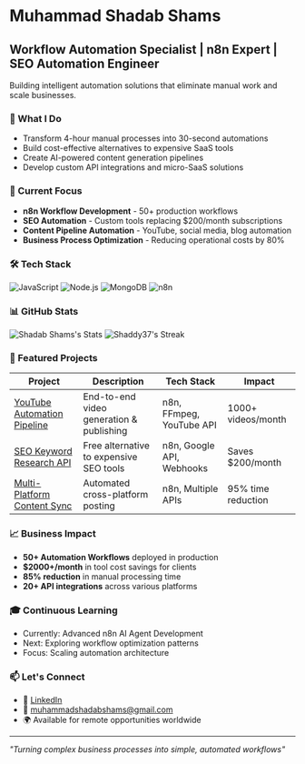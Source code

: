 # Muhammad Shadab Shams
## Workflow Automation Specialist | n8n Expert | SEO Automation Engineer

Building intelligent automation solutions that eliminate manual work and scale businesses.

### 🚀 What I Do
- Transform 4-hour manual processes into 30-second automations
- Build cost-effective alternatives to expensive SaaS tools
- Create AI-powered content generation pipelines
- Develop custom API integrations and micro-SaaS solutions

### 💼 Current Focus
- **n8n Workflow Development** - 50+ production workflows
- **SEO Automation** - Custom tools replacing $200/month subscriptions
- **Content Pipeline Automation** - YouTube, social media, blog automation
- **Business Process Optimization** - Reducing operational costs by 80%

### 🛠️ Tech Stack
![JavaScript](https://img.shields.io/badge/-JavaScript-F7DF1E?style=flat&logo=javascript&logoColor=black)
![Node.js](https://img.shields.io/badge/-Node.js-339933?style=flat&logo=node.js&logoColor=white)
![MongoDB](https://img.shields.io/badge/-MongoDB-47A248?style=flat&logo=mongodb&logoColor=white)
![n8n](https://img.shields.io/badge/-n8n-EA4B71?style=flat&logo=n8n&logoColor=white)

### 📊 GitHub Stats
![Shadab Shams's Stats](https://github-readme-stats.vercel.app/api?username=Shaddy37&theme=gruvbox&show_icons=true&hide_border=false&count_private=true) ![Shaddy37's Streak](https://github-readme-streak-stats.herokuapp.com/?user=Shaddy37&theme=gruvbox&hide_border=false)

### 🎯 Featured Projects
| Project | Description | Tech Stack | Impact |
|---------|-------------|------------|---------|
| [YouTube Automation Pipeline](./n8n-automation-workflows/youtube-pipeline) | End-to-end video generation & publishing | n8n, FFmpeg, YouTube API | 1000+ videos/month |
| [SEO Keyword Research API](./seo-automation-suite/keyword-generator) | Free alternative to expensive SEO tools | n8n, Google API, Webhooks | Saves $200/month |
| [Multi-Platform Content Sync](./micro-saas-automations/content-sync) | Automated cross-platform posting | n8n, Multiple APIs | 95% time reduction |

### 📈 Business Impact
- **50+ Automation Workflows** deployed in production
- **$2000+/month** in tool cost savings for clients
- **85% reduction** in manual processing time
- **20+ API integrations** across various platforms

### 🎓 Continuous Learning
- Currently: Advanced n8n AI Agent Development
- Next: Exploring workflow optimization patterns
- Focus: Scaling automation architecture

### 📫 Let's Connect
- 💼 [LinkedIn](https://www.linkedin.com/in/muhammad-shadab-shams-8b07132b6)
- 📧 muhammadshadabshams@gmail.com
- 🌍 Available for remote opportunities worldwide

---
*"Turning complex business processes into simple, automated workflows"*
